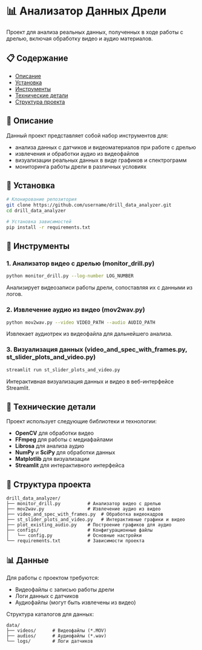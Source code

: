 # 📊 Анализатор Данных Дрели

Проект для анализа реальных данных, полученных в ходе работы с дрелью, включая обработку видео и аудио материалов.

## 📋 Содержание

- [Описание](#описание)
- [Установка](#установка)
- [Инструменты](#инструменты)
- [Технические детали](#технические-детали)
- [Структура проекта](#структура-проекта)

## 📝 Описание

Данный проект представляет собой набор инструментов для:
- анализа данных с датчиков и видеоматериалов при работе с дрелью
- извлечения и обработки аудио из видеофайлов
- визуализации реальных данных в виде графиков и спектрограмм
- мониторинга работы дрели в различных условиях

## 🔧 Установка

```bash
# Клонирование репозитория
git clone https://github.com/username/drill_data_analyzer.git
cd drill_data_analyzer

# Установка зависимостей
pip install -r requirements.txt
```

## 🔧 Инструменты

### 1. Анализатор видео с дрелью (monitor_drill.py)

```bash
python monitor_drill.py --log-number LOG_NUMBER
```

Анализирует видеозаписи работы дрели, сопоставляя их с данными из логов.

### 2. Извлечение аудио из видео (mov2wav.py)

```bash
python mov2wav.py --video VIDEO_PATH --audio AUDIO_PATH
```

Извлекает аудиотрек из видеофайла для дальнейшего анализа.

### 3. Визуализация данных (video_and_spec_with_frames.py, st_slider_plots_and_video.py)

```bash
streamlit run st_slider_plots_and_video.py
```

Интерактивная визуализация данных и видео в веб-интерфейсе Streamlit.

## 🔬 Технические детали

Проект использует следующие библиотеки и технологии:
- **OpenCV** для обработки видео
- **FFmpeg** для работы с медиафайлами
- **Librosa** для анализа аудио
- **NumPy** и **SciPy** для обработки данных
- **Matplotlib** для визуализации
- **Streamlit** для интерактивного интерфейса

## 📁 Структура проекта

```
drill_data_analyzer/
├── monitor_drill.py          # Анализатор видео с дрелью
├── mov2wav.py                # Извлечение аудио из видео
├── video_and_spec_with_frames.py  # Обработка видеокадров
├── st_slider_plots_and_video.py   # Интерактивные графики и видео
├── plot_existing_audio.py    # Построение графиков для аудио
├── configs/                  # Конфигурационные файлы
│   └── config.py             # Основные настройки
└── requirements.txt          # Зависимости проекта
```

## 📊 Данные

Для работы с проектом требуются:
- Видеофайлы с записью работы дрели
- Логи данных с датчиков
- Аудиофайлы (могут быть извлечены из видео)

Структура каталогов для данных:
```
data/
├── videos/      # Видеофайлы (*.MOV)
├── audios/      # Аудиофайлы (*.wav)
└── logs/        # Логи датчиков
``` 